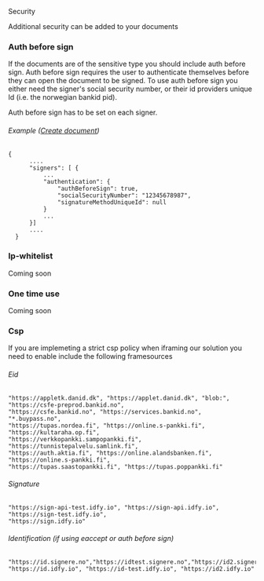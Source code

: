 Security

Additional security can be added to your documents

### Auth before sign

If the documents are of the sensitive type you should include auth before sign. Auth before sign requires the user to authenticate themselves before they can open the document to be signed. To use auth before sign you either need the signer's social security number, or their id providers unique Id \(i.e. the norwegian bankid pid\).

Auth before sign has to be set on each signer.

###### Example \([Create document](https://developer.idfy.io/api#operation/Documents_Create "Create document")\)

```
{
      ....
      "signers": [ { 
          ...          
          "authentication": {
              "authBeforeSign": true,
              "socialSecurityNumber": "12345678987",
              "signatureMethodUniqueId": null
          }
          ...
      }]
      ....
  }
```

### 

### Ip-whitelist

Coming soon

### One time use

Coming soon

### Csp

If you are implemeting a strict csp policy when iframing our solution you need to enable include the following framesources

###### Eid

```
"https://appletk.danid.dk", "https://applet.danid.dk", "blob:", "https://csfe-preprod.bankid.no",
"https://csfe.bankid.no", "https://services.bankid.no", "*.buypass.no",
"https://tupas.nordea.fi", "https://online.s-pankki.fi", "https://kultaraha.op.fi", 
"https://verkkopankki.sampopankki.fi", "https://tunnistepalvelu.samlink.fi",
"https://auth.aktia.fi", "https://online.alandsbanken.fi", "https://online.s-pankki.fi", 
"https://tupas.saastopankki.fi", "https://tupas.poppankki.fi"
```

###### Signature

```
"https://sign-api-test.idfy.io", "https://sign-api.idfy.io", "https://sign-test.idfy.io", 
"https://sign.idfy.io"
```

###### Identification \(if using eaccept or auth before sign\)

```
"https://id.signere.no","https://idtest.signere.no","https://id2.signere.no", 
"https://id.idfy.io", "https://id-test.idfy.io", "https://id2.idfy.io"
```



